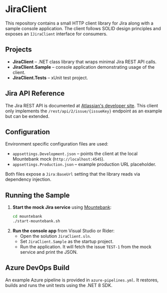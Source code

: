 # JiraClient

This repository contains a small HTTP client library for Jira along with a sample console application. The client follows SOLID design principles and exposes an `IJiraClient` interface for consumers.

## Projects

- **JiraClient** – .NET class library that wraps minimal Jira REST API calls.
- **JiraClient.Sample** – console application demonstrating usage of the client.
- **JiraClient.Tests** – xUnit test project.

## Jira API Reference

The Jira REST API is documented at [Atlassian's developer site](https://developer.atlassian.com/cloud/jira/platform/rest/v2/intro/). This client only implements the `/rest/api/2/issue/{issueKey}` endpoint as an example but can be extended.

## Configuration

Environment specific configuration files are used:

- `appsettings.Development.json` – points the client at the local Mountebank mock (`http://localhost:4545`).
- `appsettings.Production.json` – example production URL placeholder.

Both files expose a `Jira:BaseUrl` setting that the library reads via dependency injection.

## Running the Sample

1. **Start the mock Jira service** using [Mountebank](http://www.mbtest.org/):
   ```bash
   cd mountebank
   ./start-mountebank.sh
   ```
2. **Run the console app** from Visual Studio or Rider:
   - Open the solution `JiraClient.sln`.
   - Set `JiraClient.Sample` as the startup project.
   - Run the application. It will fetch the issue `TEST-1` from the mock service and print the JSON.

## Azure DevOps Build

An example Azure pipeline is provided in `azure-pipelines.yml`. It restores, builds and runs the unit tests using the .NET 8 SDK.

